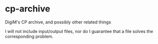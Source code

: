 # cp-archive
DigiM's CP archive, and possibly other related things

I will not include input/output files, nor do I guarantee that a file solves the corresponding problem.